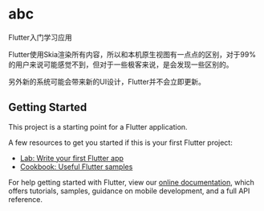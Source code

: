 # abc

Flutter入门学习应用

Flutter使用Skia渲染所有内容，所以和本机原生视图有一点点的区别，对于99%的用户来说可能感觉不到，但对于一些极客来说，是会发现一些区别的。

另外新的系统可能会带来新的UI设计，Flutter并不会立即更新。

## Getting Started

This project is a starting point for a Flutter application.

A few resources to get you started if this is your first Flutter project:

- [Lab: Write your first Flutter app](https://flutter.dev/docs/get-started/codelab)
- [Cookbook: Useful Flutter samples](https://flutter.dev/docs/cookbook)

For help getting started with Flutter, view our
[online documentation](https://flutter.dev/docs), which offers tutorials,
samples, guidance on mobile development, and a full API reference.
